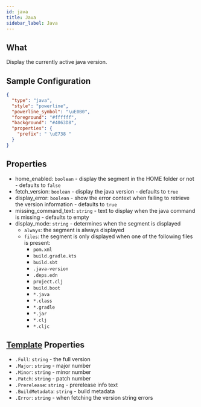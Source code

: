 ```yaml
---
id: java
title: Java
sidebar_label: Java
---
```


## What

Display the currently active java version.

## Sample Configuration

```json
{
  "type": "java",
  "style": "powerline",
  "powerline_symbol": "\uE0B0",
  "foreground": "#ffffff",
  "background": "#4063D8",
  "properties": {
    "prefix": " \uE738 "
  }
}
```

## Properties

- home_enabled: `boolean` - display the segment in the HOME folder or not - defaults to `false`
- fetch_version: `boolean` - display the java version - defaults to `true`
- display_error: `boolean` - show the error context when failing to retrieve the version information - defaults to `true`
- missing_command_text: `string` - text to display when the java command is missing - defaults to empty
- display_mode: `string` - determines when the segment is displayed
  - `always`: the segment is always displayed
  - `files`: the segment is only displayed when one of the following files is present:
    - `pom.xml`
    - `build.gradle.kts`
    - `build.sbt`
    - `.java-version`
    - `.deps.edn`
    - `project.clj`
    - `build.boot`
    - `*.java`
    - `*.class`
    - `*.gradle`
    - `*.jar`
    - `*.clj`
    - `*.cljc`

## [Template][templates] Properties

- `.Full`: `string` - the full version
- `.Major`: `string` - major number
- `.Minor`: `string` - minor number
- `.Patch`: `string` - patch number
- `.Prerelease`: `string` - prerelease info text
- `.BuildMetadata`: `string` - build metadata
- `.Error`: `string` - when fetching the version string errors

[templates]: /docs/config-text#templates
